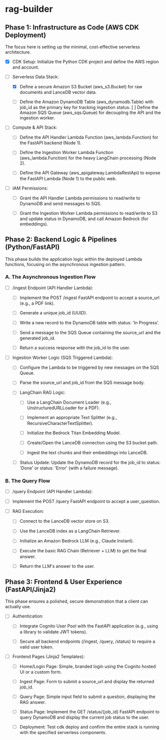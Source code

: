 # rag-builder

## Phase 1: Infrastructure as Code (AWS CDK Deployment)

The focus here is setting up the minimal, cost-effective serverless
architecture.

- [x] CDK Setup: Initialize the Python CDK project and define the AWS region and
      account.

- [ ] Serverless Data Stack:
  - [x] Define a secure Amazon S3 Bucket (aws_s3.Bucket) for raw documents and
        LanceDB vector data.

  - [ ] Define the Amazon DynamoDB Table (aws_dynamodb.Table) with job_id as the
        primary key for tracking ingestion status. [ ] Define the Amazon SQS
        Queue (aws_sqs.Queue) for decoupling the API and the ingestion worker.

- [ ] Compute & API Stack:
  - [ ] Define the API Handler Lambda Function (aws_lambda.Function) for the
        FastAPI backend (Node 1).

  - [ ] Define the Ingestion Worker Lambda Function (aws_lambda.Function) for
        the heavy LangChain processing (Node 2).

  - [ ] Define the API Gateway (aws_apigateway.LambdaRestApi) to expose the
        FastAPI Lambda (Node 1) to the public web.

- [ ] IAM Permissions:
  - [ ] Grant the API Handler Lambda permissions to read/write to DynamoDB and
        send messages to SQS.

  - [ ] Grant the Ingestion Worker Lambda permissions to read/write to S3 and
        update status in DynamoDB, and call Amazon Bedrock (for embeddings).

## Phase 2: Backend Logic & Pipelines (Python/FastAPI)

This phase builds the application logic within the deployed Lambda functions,
focusing on the asynchronous ingestion pattern.

### A. The Asynchronous Ingestion Flow

- [ ] /ingest Endpoint (API Handler Lambda):
  - [ ] Implement the POST /ingest FastAPI endpoint to accept a source_url
        (e.g., a PDF link).

  - [ ] Generate a unique job_id (UUID).

  - [ ] Write a new record to the DynamoDB table with status: 'In Progress'.

  - [ ] Send a message to the SQS Queue containing the source_url and the
        generated job_id.

  - [ ] Return a success response with the job_id to the user.

- [ ] Ingestion Worker Logic (SQS Triggered Lambda):
  - [ ] Configure the Lambda to be triggered by new messages on the SQS Queue.

  - [ ] Parse the source_url and job_id from the SQS message body.

  - [ ] LangChain RAG Logic:
    - [ ] Use a LangChain Document Loader (e.g., UnstructuredURLLoader for a
          PDF).

    - [ ] Implement an appropriate Text Splitter (e.g.,
          RecursiveCharacterTextSplitter).

    - [ ] Initialize the Bedrock Titan Embedding Model.

    - [ ] Create/Open the LanceDB connection using the S3 bucket path.

    - [ ] Ingest the text chunks and their embeddings into LanceDB.

  - [ ] Status Update: Update the DynamoDB record for the job_id to status:
        'Done' or status: 'Error' (with a failure message).

### B. The Query Flow

- [ ] /query Endpoint (API Handler Lambda):

- [ ] Implement the POST /query FastAPI endpoint to accept a user_question.

- [ ] RAG Execution:
  - [ ] Connect to the LanceDB vector store on S3.

  - [ ] Use the LanceDB index as a LangChain Retriever.

  - [ ] Initialize an Amazon Bedrock LLM (e.g., Claude Instant).

  - [ ] Execute the basic RAG Chain (Retriever + LLM) to get the final answer.

  - [ ] Return the LLM's answer to the user.

## Phase 3: Frontend & User Experience (FastAPI/Jinja2)

This phase ensures a polished, secure demonstration that a client can actually
use.

- [ ] Authentication:
  - [ ] Integrate Cognito User Pool with the FastAPI application (e.g., using a
        library to validate JWT tokens).

  - [ ] Secure all backend endpoints (/ingest, /query, /status) to require a
        valid user token.

- [ ] Frontend Pages (Jinja2 Templates):
  - [ ] Home/Login Page: Simple, branded login using the Cognito hosted UI or a
        custom form.

  - [ ] Ingest Page: Form to submit a source_url and display the returned
        job_id.

  - [ ] Query Page: Simple input field to submit a question, displaying the RAG
        answer.

  - [ ] Status Page: Implement the GET /status/{job_id} FastAPI endpoint to
        query DynamoDB and display the current job status to the user.

  - [ ] Deployment: Test cdk deploy and confirm the entire stack is running with
        the specified serverless components.
